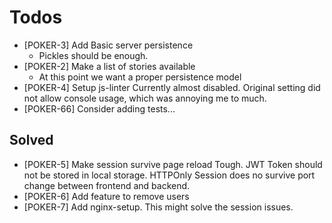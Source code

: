 # Todos
- [POKER-3] Add Basic server persistence
  - Pickles should be enough.
- [POKER-2] Make a list of stories available
    - At this point we want a proper persistence model
- [POKER-4] Setup js-linter 
  Currently almost disabled. Original setting did not allow 
  console usage, which was annoying me to much.
- [POKER-66] Consider adding tests...
  
## Solved
- [POKER-5] Make session survive page reload
  Tough. JWT Token should not be stored in local storage. HTTPOnly Session
  does no survive port change between frontend and backend.
- [POKER-6] Add feature to remove users
- [POKER-7] Add nginx-setup.
  This might solve the session issues.